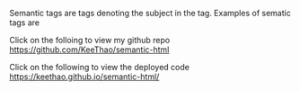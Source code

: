 Semantic tags are tags denoting the subject in the tag. Examples of sematic tags are
<article>
<aside>
<nav>
<footer>

Click on the folloing to view my github repo https://github.com/KeeThao/semantic-html

Click on the following to view the deployed code https://keethao.github.io/semantic-html/